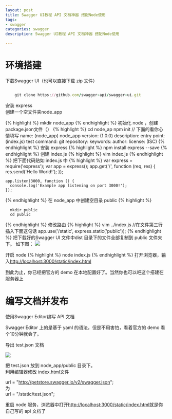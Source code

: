 ```yaml
---
layout: post
title: Swagger UI教程 API 文档神器 搭配Node使用
tags:
- swagger
categories: swagger
description: Swagger UI教程 API 文档神器 搭配Node使用

---
```


# 环境搭建 #

下载Swagger UI（也可以直接下载 zip 文件）
```ruby

    git clone https://github.com/swagger-api/swagger-ui.git

```
安装 express  
创建一个空文件夹node_app

{% highlight  %} 
    mkdir node_app
{% endhighlight %} 
初始化 node ，创建package.json文件（）
{% highlight  %} 
    cd node_ap
    npm init
    // 下面的看你心情填写
    name: (node_app) node_app
    version: (1.0.0)
    description:
    entry point: (index.js)
    test command:
    git repository:
    keywords:
    author:
    license: (ISC)
{% endhighlight %} 
安装 express
{% highlight  %}
    npm install express --save
{% endhighlight %} 
创建 index.js
{% highlight  %}
    vim index.js
{% endhighlight %} 
把下面代码贴如 index.js 中
{% highlight  %}
    var express = require('express');
    var app = express();
    app.get('/', function (req, res) {
      res.send('Hello World!');
    });
    
    app.listen(3000, function () {
      console.log('Example app listening on port 3000!');
    });
{% endhighlight %} 
在 node_app 中创建空目录 public
{% highlight  %}

      mkdir public
      cd public
{% endhighlight %} 
修改路由
{% highlight  %}
    vim ../index.js
    //在文件第三行插入下面这句话
    app.use('/static', express.static('public'));
{% endhighlight %} 
把下载好的Swagger UI 文件中dist 目录下的文件全部复制到 public 文件夹下。
如下图：
![](http://i.imgur.com/jCmK5cx.png)


开启 node
{% highlight  %}
    node index.js
{% endhighlight %} 
打开浏览器，输入[http://localhost:3000/static/index.html](打开浏览器，输入http://localhost:3000/static/index.html)

到此为止，你已经把官方的 demo 在本地配置好了。当然你也可以吧这个搭建在服务器上

# 编写文档并发布 #

使用Swagger Editor编写 API 文档

Swagger Editor 上的是基于 yaml 的语法，但是不用害怕，看着官方的 demo 看个10分钟就会了。


导出 test.json 文档

![](http://upload-images.jianshu.io/upload_images/437742-77e0ea186ad1a01e.png?imageMogr2/auto-orient/strip%7CimageView2/2)


把 test.json 放到 node_app/public 目录下。  
利用编辑器修改 index.html文件

url = "http://petstore.swagger.io/v2/swagger.json";  
为  
url = "/static/test.json";  

重启 node 服务，浏览器中打开[http://localhost:3000/static/index.html](http://localhost:3000/static/index.html)就是你自己写的 api 文档了

